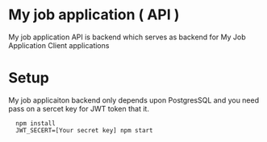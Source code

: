 # My job application ( API )
My job application API is backend which serves as backend for My Job Application Client applications 

# Setup

My job applicaiton backend only depends upon PostgresSQL and you need pass on a sercet key for JWT token that it. 

```
  npm install
  JWT_SECERT=[Your secret key] npm start
```
